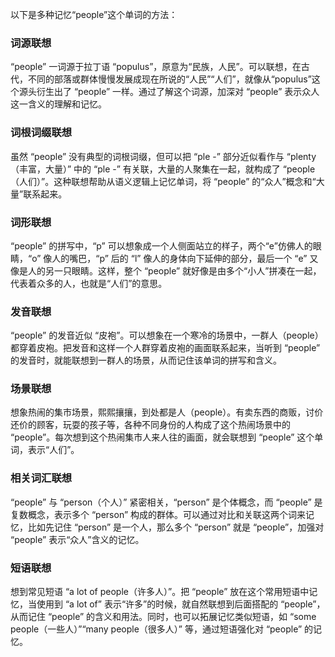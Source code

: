 以下是多种记忆“people”这个单词的方法：

### 词源联想
“people” 一词源于拉丁语 “populus”，原意为“民族，人民”。可以联想，在古代，不同的部落或群体慢慢发展成现在所说的“人民”“人们”，就像从“populus”这个源头衍生出了 “people” 一样。通过了解这个词源，加深对 “people” 表示众人这一含义的理解和记忆。

### 词根词缀联想
虽然 “people” 没有典型的词根词缀，但可以把 “ple -” 部分近似看作与 “plenty（丰富，大量）” 中的 “ple -” 有关联，大量的人聚集在一起，就构成了 “people（人们）”。这种联想帮助从语义逻辑上记忆单词，将 “people” 的“众人”概念和“大量”联系起来。

### 词形联想
“people” 的拼写中，“p” 可以想象成一个人侧面站立的样子，两个“e”仿佛人的眼睛，“o” 像人的嘴巴，“p” 后的 “l” 像人的身体向下延伸的部分，最后一个 “e” 又像是人的另一只眼睛。这样，整个 “people” 就好像是由多个“小人”拼凑在一起，代表着众多的人，也就是“人们”的意思。

### 发音联想
“people” 的发音近似 “皮袍”。可以想象在一个寒冷的场景中，一群人（people）都穿着皮袍。把发音和这样一个人群穿着皮袍的画面联系起来，当听到 “people” 的发音时，就能联想到一群人的场景，从而记住该单词的拼写和含义。

### 场景联想
想象热闹的集市场景，熙熙攘攘，到处都是人（people）。有卖东西的商贩，讨价还价的顾客，玩耍的孩子等，各种不同身份的人构成了这个热闹场景中的 “people”。每次想到这个热闹集市人来人往的画面，就会联想到 “people” 这个单词，表示“人们”。

### 相关词汇联想
“people” 与 “person（个人）” 紧密相关，“person” 是个体概念，而 “people” 是复数概念，表示多个 “person” 构成的群体。可以通过对比和关联这两个词来记忆，比如先记住 “person” 是一个人，那么多个 “person” 就是 “people”，加强对 “people” 表示“众人”含义的记忆。

### 短语联想
想到常见短语 “a lot of people（许多人）”。把 “people” 放在这个常用短语中记忆，当使用到 “a lot of” 表示“许多”的时候，就自然联想到后面搭配的 “people”，从而记住 “people” 的含义和用法。同时，也可以拓展记忆类似短语，如 “some people（一些人）”“many people（很多人）” 等，通过短语强化对 “people” 的记忆。 